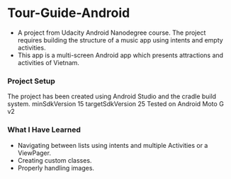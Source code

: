 # Tour-Guide-Android
- A project from Udacity Android Nanodegree course. The project requires building the structure of a music app using intents and empty activities.
- This app is a multi-screen Android app which presents attractions and activities of Vietnam.

### Project Setup
The project has been created using Android Studio and the cradle build system.
minSdkVersion 15
targetSdkVersion 25
Tested on Android Moto G v2

### What I Have Learned
- Navigating between lists using intents and multiple Activities or a ViewPager.
- Creating custom classes.
- Properly handling images.
